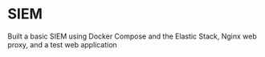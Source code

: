 # SIEM
Built a basic SIEM using Docker Compose and the Elastic Stack, Nginx web proxy, and a test web application

